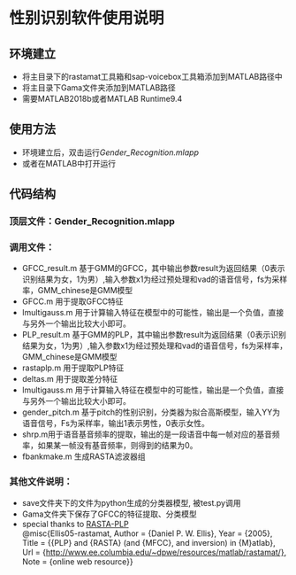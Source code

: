 # 性别识别软件使用说明

## 环境建立
- 将主目录下的rastamat工具箱和sap-voicebox工具箱添加到MATLAB路径中
- 将主目录下Gama文件夹添加到MATLAB路径
- 需要MATLAB2018b或者MATLAB Runtime9.4

## 使用方法
- 环境建立后，双击运行*Gender_Recognition.mlapp*
- 或者在MATLAB中打开运行

## 代码结构
### 顶层文件：Gender_Recognition.mlapp
### 调用文件：
- GFCC_result.m 基于GMM的GFCC，其中输出参数result为返回结果（0表示识别结果为女，1为男）,输入参数x1为经过预处理和vad的语音信号，fs为采样率，GMM_chinese是GMM模型
- GFCC.m 用于提取GFCC特征
- lmultigauss.m 用于计算输入特征在模型中的可能性，输出是一个负值，直接与另外一个输出比较大小即可。
- PLP_result.m  基于GMM的PLP，其中输出参数result为返回结果（0表示识别结果为女，1为男）,输入参数x1为经过预处理和vad的语音信号，fs为采样率，GMM_chinese是GMM模型
- rastaplp.m 用于提取PLP特征
- deltas.m 用于提取差分特征
- lmultigauss.m 用于计算输入特征在模型中的可能性，输出是一个负值，直接与另外一个输出比较大小即可。
- gender_pitch.m 基于pitch的性别识别，分类器为拟合高斯模型，输入YY为语音信号，Fs为采样率，输出1表示男性，0表示女性。
- shrp.m用于语音基音频率的提取，输出的是一段语音中每一帧对应的基音频率，如果某一帧没有基音频率，则得到的结果为0。
- fbankmake.m 生成RASTA滤波器组

### 其他文件说明：
- save文件夹下的文件为python生成的分类器模型, 被test.py调用
- Gama文件夹下保存了GFCC的特征提取、分类模型
- special thanks to [RASTA-PLP](https://labrosa.ee.columbia.edu/matlab/rastamat/)  
    @misc{Ellis05-rastamat,
          Author = {Daniel P. W. Ellis},
          Year = {2005},
          Title = {{PLP} and {RASTA} (and {MFCC}, and inversion) in {M}atlab},
          Url = {http://www.ee.columbia.edu/~dpwe/resources/matlab/rastamat/},
          Note = {online web resource}}
